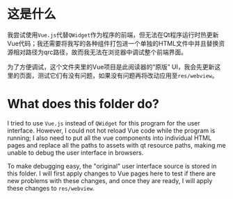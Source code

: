 # 这是什么
我尝试使用`Vue.js`代替`QWidget`作为程序的前端，但无法在Qt程序运行时热更新Vue代码；我还需要将我写的各种组件打包进一个单独的HTML文件中并且替换资源相对路径为qrc路径，故而我无法在浏览器中调试整个前端界面。

为了方便调试，这个文件夹里的Vue项目是此阅读器的“原版” UI，我会先更新这里的页面，测试它们有没有问题，如果没有问题再将改动应用至`res/webview`。

# What does this folder do?
I tried to use `Vue.js` instead of `QWidget` for this program for the user interface. However, I could not hot reload Vue code while the program is running; I also need to put all the vue components into individual HTML pages and replace all the paths to assets with qt resource paths, making me unable to debug the user interface in browsers.

To make debugging easy, the "original" user interface source is stored in this folder. I will first apply changes to Vue pages here to test if there are new problems with these changes, and once they are ready, I will apply these changes to `res/webview`.